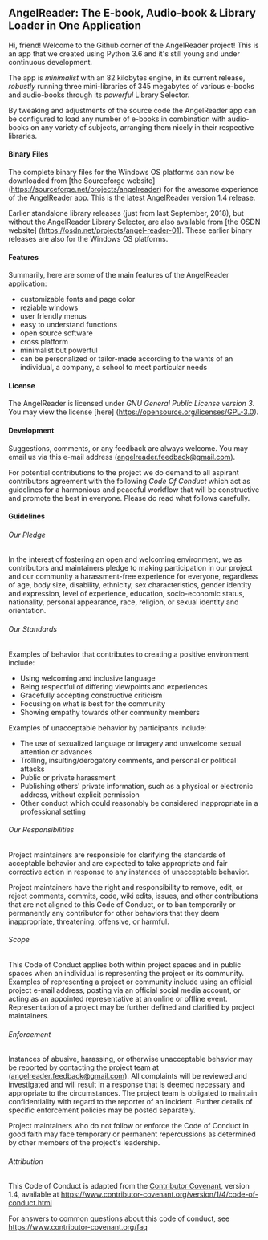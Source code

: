 ## AngelReader: The E-book, Audio-book & Library Loader in One Application
  Hi, friend! Welcome to the Github corner of the AngelReader project!
  This is an app that we created using Python 3.6 and it's still young and 
  under continuous development.
  
  The app is *minimalist* with an 82 kilobytes engine, in its current release,
  *robustly* running three mini-libraries of 345 megabytes of various e-books
  and audio-books through its *powerful* Library Selector.
  
  By tweaking and adjustments of the source code the AngelReader app can be 
  configured to load any number of e-books in combination with audio-books on
  any variety of subjects, arranging them nicely in their respective libraries.
  
#### Binary Files
  
  The complete binary files for the Windows OS platforms can now be downloaded 
  from [the Sourceforge website] (https://sourceforge.net/projects/angelreader)
  for the awesome experience of the AngelReader app. This is the latest AngelReader
  version 1.4 release.
  
  Earlier standalone library releases (just from last September, 2018),  but without
  the AngelReader Library Selector, are also available from [the OSDN website]
  (https://osdn.net/projects/angel-reader-01). These earlier binary releases are 
  also for the Windows OS platforms.
  
#### Features

  Summarily, here are some of the main features of the AngelReader application:
  * customizable fonts and page color
  * reziable windows
  * user friendly menus
  * easy to understand functions
  * open source software
  * cross platform
  * minimalist but powerful
  * can be personalized or tailor-made according to
  the wants of an individual, a company, a school
  to meet particular needs
  
#### License

  The AngelReader is licensed under *GNU General Public License version 3*.
  You may view the license [here] (https://opensource.org/licenses/GPL-3.0).
  
#### Development

  Suggestions, comments, or any feedback are always welcome. You may
  email us via this e-mail address (angelreader.feedback@gmail.com).
  
  For potential contributions to the project we do demand to all 
  aspirant contributors agreement with the following *Code Of Conduct* which
  act as guidelines for a harmonious and peaceful workflow that will be
  constructive and promote the best in everyone. Please do read what
  follows carefully.
  
#### Guidelines

###### Our Pledge

In the interest of fostering an open and welcoming environment, we as
contributors and maintainers pledge to making participation in our project and
our community a harassment-free experience for everyone, regardless of age, body
size, disability, ethnicity, sex characteristics, gender identity and expression,
level of experience, education, socio-economic status, nationality, personal
appearance, race, religion, or sexual identity and orientation.

###### Our Standards

Examples of behavior that contributes to creating a positive environment
include:

* Using welcoming and inclusive language
* Being respectful of differing viewpoints and experiences
* Gracefully accepting constructive criticism
* Focusing on what is best for the community
* Showing empathy towards other community members

Examples of unacceptable behavior by participants include:

* The use of sexualized language or imagery and unwelcome sexual attention or
  advances
* Trolling, insulting/derogatory comments, and personal or political attacks
* Public or private harassment
* Publishing others' private information, such as a physical or electronic
  address, without explicit permission
* Other conduct which could reasonably be considered inappropriate in a
  professional setting

###### Our Responsibilities

Project maintainers are responsible for clarifying the standards of acceptable
behavior and are expected to take appropriate and fair corrective action in
response to any instances of unacceptable behavior.

Project maintainers have the right and responsibility to remove, edit, or
reject comments, commits, code, wiki edits, issues, and other contributions
that are not aligned to this Code of Conduct, or to ban temporarily or
permanently any contributor for other behaviors that they deem inappropriate,
threatening, offensive, or harmful.

###### Scope

This Code of Conduct applies both within project spaces and in public spaces
when an individual is representing the project or its community. Examples of
representing a project or community include using an official project e-mail
address, posting via an official social media account, or acting as an appointed
representative at an online or offline event. Representation of a project may be
further defined and clarified by project maintainers.

###### Enforcement

Instances of abusive, harassing, or otherwise unacceptable behavior may be
reported by contacting the project team at (angelreader.feedback@gmail.com). All
complaints will be reviewed and investigated and will result in a response that
is deemed necessary and appropriate to the circumstances. The project team is
obligated to maintain confidentiality with regard to the reporter of an incident.
Further details of specific enforcement policies may be posted separately.

Project maintainers who do not follow or enforce the Code of Conduct in good
faith may face temporary or permanent repercussions as determined by other
members of the project's leadership.

###### Attribution

This Code of Conduct is adapted from the [Contributor Covenant][homepage], version 1.4,
available at https://www.contributor-covenant.org/version/1/4/code-of-conduct.html

[homepage]: https://www.contributor-covenant.org

For answers to common questions about this code of conduct, see
https://www.contributor-covenant.org/faq



  
  
